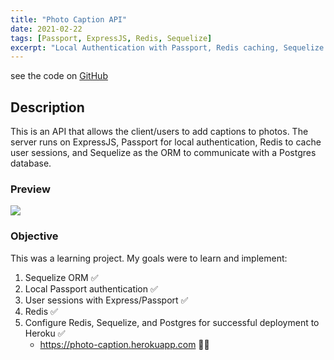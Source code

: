 ```yaml
---
title: "Photo Caption API"
date: 2021-02-22
tags: [Passport, ExpressJS, Redis, Sequelize]
excerpt: "Local Authentication with Passport, Redis caching, Sequelize ORM"
---
```

see the code on [GitHub](https://github.com/vincanger/photo-caption-api)

## Description

This is an API that allows the client/users to add captions to photos.
The server runs on ExpressJS, Passport for local authentication, Redis to cache user sessions, and Sequelize as the ORM to communicate with a Postgres database.

### Preview

<img src="https://github.com/vincanger/photo-caption-api/blob/master/photo-app-preview.gif?raw=true" />

### Objective

This was a learning project. My goals were to learn and implement:

1. Sequelize ORM ✅
2. Local Passport authentication ✅
3. User sessions with Express/Passport ✅
4. Redis ✅
5. Configure Redis, Sequelize, and Postgres for successful deployment to Heroku ✅
    - https://photo-caption.herokuapp.com 🧙‍♂️
